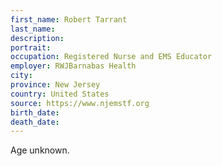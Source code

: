 ```yaml
---
first_name: Robert Tarrant
last_name: 
description: 
portrait: 
occupation: Registered Nurse and EMS Educator
employer: RWJBarnabas Health
city: 
province: New Jersey
country: United States
source: https://www.njemstf.org
birth_date: 
death_date: 
---
```


Age unknown.

<!-- NEED A MORE SPECIFIC SOURCE -->